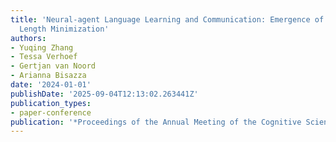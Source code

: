 ```yaml
---
title: 'Neural-agent Language Learning and Communication: Emergence of Dependency
  Length Minimization'
authors:
- Yuqing Zhang
- Tessa Verhoef
- Gertjan van Noord
- Arianna Bisazza
date: '2024-01-01'
publishDate: '2025-09-04T12:13:02.263441Z'
publication_types:
- paper-conference
publication: '*Proceedings of the Annual Meeting of the Cognitive Science Society*'
---
```

